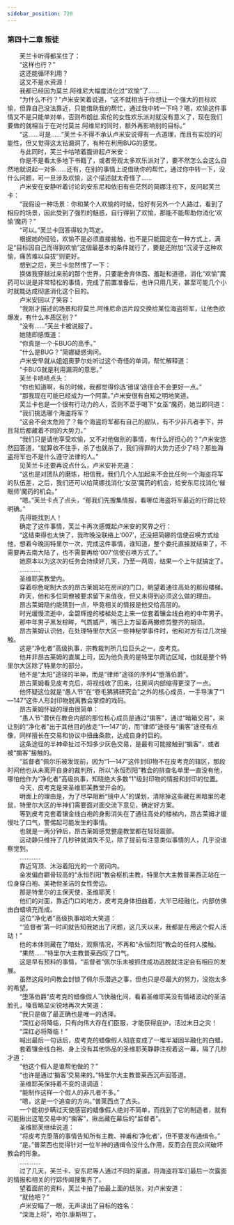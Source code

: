 ```yaml
---
sidebar_position: 720
---
```

### 第四十二章 叛徒  


　　芙兰卡听得都呆住了：  
　　“这样也行？”  
　　这还能循环利用？  
　　这又不是水资源！  
　　我都已经因为莫兰.阿维尼大幅度消化过“欢愉”了……  
　　“为什么不行？”卢米安笑着说道，“这不就相当于你想让一个强大的目标欢愉，但靠自己没法靠近，只能借助我的帮忙，通过我中转一下吗？嗯，欢愉这件事情又不是只能单对单，否则布朗丝.索伦的女性欢乐派对就没有意义了，现在我们要做的就相当于在对付莫兰.阿维尼的同时，额外再影响别的目标。”  
　　“这……可是……”芙兰卡不得不承认卢米安说得有一点道理，而且有实现的可能性，但又觉得这太钻漏洞了，有种在利用BUG的感觉。  
　　与此同时，芙兰卡咕哝着腹诽起卢米安：  
　　你是不是看太多地下书籍了，或者旁观太多欢乐派对了，要不然怎么会这么自然地就说起一对多……还有，在别的事情上说借助你的帮忙，通过你中转一下，没什么问题，可一旦涉及欢愉，这个描述就太奇怪了……  
　　卢米安在安静听着讨论的安东尼和依旧有些茫然的简娜注视下，反问起芙兰卡：  
　　“我假设一种场景：你和某个人欢愉的时候，恰好有另外一个人路过，看到了相应的场景，因此受到了强烈的魅惑，自行得到了欢愉，那能不能帮助你消化‘欢愉’魔药？”  
　　“可以。”芙兰卡回答得较为笃定。  
　　根据她的经验，欢愉不是必须直接接触，也不是只能固定在一种方式上，满足“目标因自己而得到欢愉”这個最基本的条件就行了，要是还附加“沉浸于这种欢愉，痛苦难以自拔”则更好。  
　　想到之后，芙兰卡忽然愣了一下：  
　　换做我穿越过来前的那个世界，只要能舍弃体面、羞耻和道德，消化“欢愉”魔药可以说是非常轻松的事情，完成了前置准备后，也许只用几天，甚至可能几个小时就能达成彻底消化这个目的。  
　　卢米安回以了笑容：  
　　“我刚才描述的场景和将莫兰.阿维尼命运片段交换给某位海盗将军，让他色欲爆发，有什么本质区别？”  
　　“没有……”芙兰卡被说服了。  
　　她随即感慨道：  
　　“你真是一个卡BUG的高手。”  
　　“什么是BUG？”简娜疑惑询问。  
　　卢米安早就从姐姐奥萝尔处听过这个奇怪的单词，帮忙解释道：  
　　“卡BUG就是利用漏洞的意思。”  
　　芙兰卡啧啧点头：  
　　“你也知道啊，有的时候，我都觉得伱选‘错误‘途径会不会更好一点。”  
　　“那我现在可能已经成为一个阿蒙。”卢米安很有自知之明地笑道。  
　　芙兰卡也是一个很有行动力的人，否则不至于喝下“女巫”魔药，她当即问道：  
　　“我们挑选哪个海盗将军？  
　　“这会不会太危险了？每个海盗将军都有自己的舰队，有不少非凡者手下，并且背后都藏着不同的大势力。”  
　　“我们只是请他享受欢愉，又不对他做别的事情，有什么好担心的？”卢米安悠然回答道，“就算收不住手，杀了也就杀了，我们得罪的大势力还少了吗？那些海盗将军也不是什么遵守法律的人。”  
　　见芙兰卡还要再说点什么，卢米安补充道：  
　　“这也是对团队的磨炼，相信我，我们几个人加起来不会比任何一个海盗将军的队伍差，之后，我们还可以给简娜找消化‘女巫’魔药的机会，给安东尼找消化‘催眠师’魔药的机会。”  
　　“嗯。”芙兰卡点了点头，“那我们先搜集情报，看哪位海盗将军最近的行踪比较明确。”  
　　先得能找到人！  
　　确定了这件事情，芙兰卡再次感慨起卢米安的冥界之行：  
　　“这结束得也太快了，我昨晚没联络上‘007’，还没把简娜的信使召唤方式给他，想着今晚回特里尔一次，完成这件事情，谁知道，整个委托直接就结束了，不需要再去南大陆了，也不需要再给‘007’信使召唤方式了。”  
　　她原本以为这次的任务会持续好几天，乃至一两周，结果一个上午就搞定了。  
　　…………  
　　圣维耶芙教堂内。  
　　穿着棕色呢制大衣的昂古莱姆站在房间的门口，眺望着通往高处的那段楼梯。  
　　昨天，他和多位同僚被要求留下来值夜，但又未得到必须这么做的理由。  
　　昂古莱姆隐约能猜到一点，毕竟相关的情报是他交给高层的。  
　　时光缓慢流逝中，金碧辉煌的楼梯处走上来一位套着镶金线白袍的中年男子。  
　　那中年男子黑发棕眸，气质威严，嘴巴上方留着两撇修剪整齐的胡须。  
　　昂古莱姆认识他，在处理特里尔大区一些神秘学事件时，他和对方有过几次接触。  
　　这是“净化者”高级执事，宗教裁判所几位巨头之一，皮考克。  
　　他并非昂古莱姆的直属上司，因为他负责的是特里尔周边区域，也就是整个特里尔大区除了特里尔的部分。  
　　他不是“太阳”途径的半神，而是“律师”途径的序列4“堕落伯爵”。  
　　昂古莱姆看见皮考克后，将视线收了回来，往房间内部缩得更深了一点。  
　　他怀疑这位就是“愚人节”在“卷毛狒狒研究会”之外的核心成员，一手导演了“1—147”这件人形封印物脱离教会掌控的戏码。  
　　昂古莱姆怀疑的理由很简单：  
　　“愚人节”潜伏在教会内部的那位核心成员是通过“掮客”，通过“暗箱交易”，来让别的“净化者”出于其他目的放走“1—147”的，而“律师”途径与“掮客”途径有点像，同样擅长在交易和协议中扭曲条款，达成自身的目的。  
　　这条途径的半神牵扯过不知多少灰色交易，是最有可能接触到“掮客”，或者被“掮客”接触的。  
　　“监督者”佩尔乐被发现前，因为“1—147”这件封印物不在皮考克的辖区，那段时间他也从未离开自身的裁判所，所以“永恒烈阳”教会的排查名单里一直没有他，哪怕他作为“净化者”高级执事，知晓绝大多数“1”级封印物的情报和封印的位置。  
　　今天，皮考克是来圣维耶芙教堂开会的。  
　　明面上的理由是，为了尽早阻断“镜中人”的谋划，清除掉这些藏在黑暗里的老鼠，特里尔大区的半神们需要面对面交流下意见，确定好方案。  
　　等到皮考克套着镶金线白袍的身影消失在了通往高处的楼梯内，昂古莱姆才缓慢吐了口气，警惕起可能发生的事情。  
　　也就是一两分钟后，昂古莱姆感觉整座教堂都在轻轻震颤。  
　　这动静只维持了几秒钟就消失不见，除了提前有注意类似事情的人，几乎没谁察觉到。  
　　…………  
　　靠近穹顶、沐浴着阳光的一个房间内。  
　　金发偏白颧骨较高的“永恒烈阳”教会枢机主教，特里尔大主教普莱西正站在一位身穿白袍、美艳但圣洁的女性旁边。  
　　那是特里尔的主保天使，圣维耶芙！  
　　他们的对面，靠近门口的地方，皮考克身体扭曲着，大半已经融化，内部仿佛由白蜡填充而成。  
　　这位“净化者”高级执事哈哈大笑道：  
　　“‘监督者’第一时间就告知我她出了问题，这几天以来，我都是在用这个假人活动！”  
　　他的本体则藏在了暗处，观察情况，不再和“永恒烈阳”教会的任何人接触。  
　　“果然……”特里尔大主教普莱西叹了口气。  
　　这是早有预料的事情，“监督者”佩尔乐未被抓住成功逃脱就注定会有相应的发展。  
　　虽然这段时间教会封锁了佩尔乐潜逃之事，但也只是尽最大的努力，没抱太多的希望。  
　　“堕落伯爵”皮考克的蜡像假人飞快融化间，看着圣维耶芙没有情绪波动的圣洁脸孔，嗓音略显尖锐地再次大笑道：  
　　“我只是做了最正确也是唯一的选择。  
　　“深红必将降临，只有向伟大存在们臣服，才能获得庇护，活过末日之灾！  
　　“深红必将降临！”  
　　喊出最后一句话后，皮考克的蜡像假人彻底变成了一堆半凝固半融化的白蜡。  
　　套着镶金线白袍、身上没有其他饰品的圣维耶芙静静注视着这一幕，隔了几秒才道：  
　　“他这个假人是谁帮他做的？”  
　　“也许是通过‘掮客’交易来的。”特里尔大主教普莱西沉声回答道。  
　　圣维耶芙保持着不变的语调道：  
　　“能制作这样一个假人的非凡者不多。”  
　　“嗯，这是一个追查的方向。”普莱西点了点头。  
　　一个能初步瞒过天使感官的蜡像假人绝对不简单，而找到了它的制造者，就有可能揪出这笔交易中的“掮客”，揪出藏在幕后的“监督者”。  
　　圣维耶芙继续说道：  
　　“将皮考克堕落的事情告知所有主教、神甫和‘净化者’，但不要发布通缉令。”  
　　“是。”普莱西也觉得针对一位半神的通缉令没什么作用，反而会在民众间破坏教会的形象。  
　　…………  
　　过了几天，芙兰卡、安东尼等人通过不同的渠道，将海盗将军们最后一次露面的情报和相关的行踪传闻搜集齐了。  
　　望着面前的资料，芙兰卡拍了拍最上面的纸张，对卢米安道：  
　　“就他吧？”  
　　卢米安瞄了一眼，无声读出了目标的姓名：  
　　“深海上将”，哈尔.康斯坦丁。  
